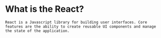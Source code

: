 # What is the React?
```text
React is a Javascript library for building user interfaces. Core features are the ability to create reusable UI components and manage the state of the application.
```